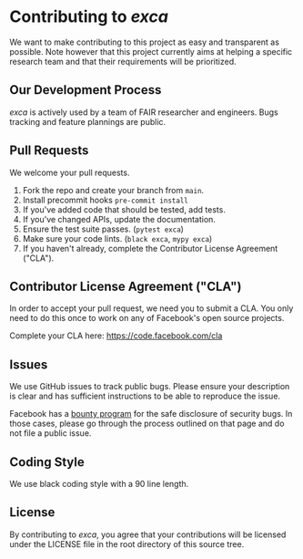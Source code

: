 # Contributing to _exca_
We want to make contributing to this project as easy and transparent as possible. Note however that this project currently aims at helping a specific research team and that their requirements will be prioritized.

## Our Development Process
_exca_ is actively used by a team of FAIR researcher and engineers.
Bugs tracking and feature plannings are public.


## Pull Requests
We welcome your pull requests.

1. Fork the repo and create your branch from `main`.
2. Install precommit hooks `pre-commit install`
3. If you've added code that should be tested, add tests.
4. If you've changed APIs, update the documentation.
5. Ensure the test suite passes. (`pytest exca`)
6. Make sure your code lints. (`black exca`, `mypy exca`)
7. If you haven't already, complete the Contributor License Agreement ("CLA").

## Contributor License Agreement ("CLA")
In order to accept your pull request, we need you to submit a CLA. You only need
to do this once to work on any of Facebook's open source projects.

Complete your CLA here: <https://code.facebook.com/cla>

## Issues
We use GitHub issues to track public bugs. Please ensure your description is
clear and has sufficient instructions to be able to reproduce the issue.

Facebook has a [bounty program](https://www.facebook.com/whitehat/) for the safe
disclosure of security bugs. In those cases, please go through the process
outlined on that page and do not file a public issue.

## Coding Style
We use black coding style with a 90 line length.

## License
By contributing to _exca_, you agree that your contributions will be licensed
under the LICENSE file in the root directory of this source tree.
